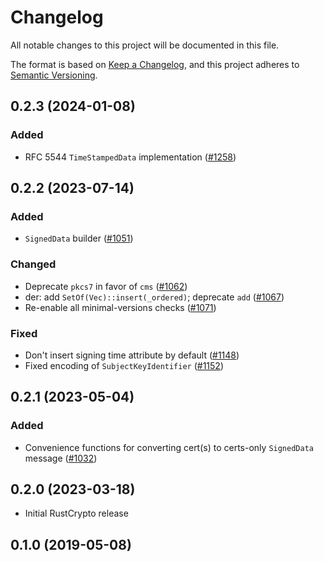 # Changelog
All notable changes to this project will be documented in this file.

The format is based on [Keep a Changelog](https://keepachangelog.com/en/1.0.0/),
and this project adheres to [Semantic Versioning](https://semver.org/spec/v2.0.0.html).

## 0.2.3 (2024-01-08)
### Added
- RFC 5544 `TimeStampedData` implementation ([#1258])

[#1258]: https://github.com/RustCrypto/formats/pull/1258

## 0.2.2 (2023-07-14)
### Added
- `SignedData` builder ([#1051])

### Changed
- Deprecate `pkcs7` in favor of `cms` ([#1062])
- der: add `SetOf(Vec)::insert(_ordered)`; deprecate `add` ([#1067])
- Re-enable all minimal-versions checks ([#1071])

### Fixed
- Don't insert signing time attribute by default ([#1148])
- Fixed encoding of `SubjectKeyIdentifier` ([#1152])

[#1051]: https://github.com/RustCrypto/formats/pull/1051
[#1062]: https://github.com/RustCrypto/formats/pull/1062
[#1067]: https://github.com/RustCrypto/formats/pull/1067
[#1071]: https://github.com/RustCrypto/formats/pull/1071
[#1148]: https://github.com/RustCrypto/formats/pull/1148
[#1152]: https://github.com/RustCrypto/formats/pull/1152

## 0.2.1 (2023-05-04)
### Added
- Convenience functions for converting cert(s) to certs-only `SignedData` message ([#1032])

[#1032]: https://github.com/RustCrypto/formats/pull/1032

## 0.2.0 (2023-03-18)
- Initial RustCrypto release

## 0.1.0 (2019-05-08)
